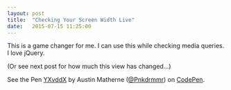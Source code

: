 ```yaml
---
layout: post
title:  "Checking Your Screen Width Live"
date:   2015-07-15 11:25:00
---
```

This is a game changer for me. I can use this while checking media queries. I love jQuery. 

(Or see next post for how much this view has changed...)
<!--excerpt break-->

<p data-height="316" data-theme-id="0" data-slug-hash="YXvddX" data-default-tab="result" data-user="Pnkdrmmr" class='codepen'>See the Pen <a href='http://codepen.io/Pnkdrmmr/pen/YXvddX/'>YXvddX</a> by Austin Matherne (<a href='http://codepen.io/Pnkdrmmr'>@Pnkdrmmr</a>) on <a href='http://codepen.io'>CodePen</a>.</p>
<script async src="//assets.codepen.io/assets/embed/ei.js"></script> 